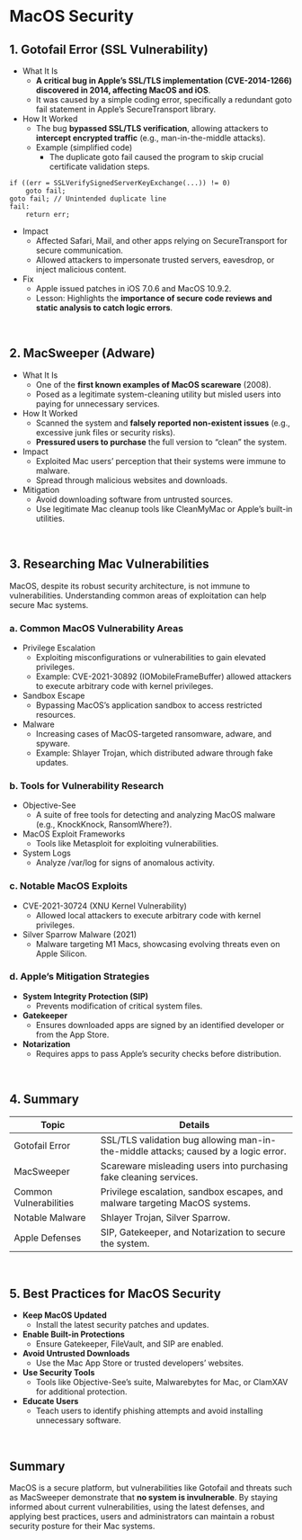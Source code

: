 <br>

# MacOS Security
## 1. Gotofail Error (SSL Vulnerability)
  - What It Is
    - **A critical bug in Apple’s SSL/TLS implementation (CVE-2014-1266) discovered in 2014, affecting MacOS and iOS**.
    - It was caused by a simple coding error, specifically a redundant goto fail statement in Apple’s SecureTransport library.
  - How It Worked
    - The bug **bypassed SSL/TLS verification**, allowing attackers to **intercept encrypted traffic** (e.g., man-in-the-middle attacks).
    - Example (simplified code)
      - The duplicate goto fail caused the program to skip crucial certificate validation steps.  

```
if ((err = SSLVerifySignedServerKeyExchange(...)) != 0)
    goto fail;
goto fail; // Unintended duplicate line
fail:
    return err;
```

  - Impact
    - Affected Safari, Mail, and other apps relying on SecureTransport for secure communication.
    - Allowed attackers to impersonate trusted servers, eavesdrop, or inject malicious content.
  - Fix
    - Apple issued patches in iOS 7.0.6 and MacOS 10.9.2.
    - Lesson: Highlights the **importance of secure code reviews and static analysis to catch logic errors**.  
<br>

## 2. MacSweeper (Adware)
  - What It Is
    - One of the **first known examples of MacOS scareware** (2008).
    - Posed as a legitimate system-cleaning utility but misled users into paying for unnecessary services.
  - How It Worked
    - Scanned the system and **falsely reported non-existent issues** (e.g., excessive junk files or security risks).
    - **Pressured users to purchase** the full version to “clean” the system.
  - Impact
    - Exploited Mac users’ perception that their systems were immune to malware.
    - Spread through malicious websites and downloads.
  - Mitigation
    - Avoid downloading software from untrusted sources.
    - Use legitimate Mac cleanup tools like CleanMyMac or Apple’s built-in utilities.  
<br>

## 3. Researching Mac Vulnerabilities
MacOS, despite its robust security architecture, is not immune to vulnerabilities. Understanding common areas of exploitation can help secure Mac systems.

### a. Common MacOS Vulnerability Areas
  - Privilege Escalation
    - Exploiting misconfigurations or vulnerabilities to gain elevated privileges.
    - Example: CVE-2021-30892 (IOMobileFrameBuffer) allowed attackers to execute arbitrary code with kernel privileges.
  - Sandbox Escape
    - Bypassing MacOS’s application sandbox to access restricted resources.
  - Malware
    - Increasing cases of MacOS-targeted ransomware, adware, and spyware.
    - Example: Shlayer Trojan, which distributed adware through fake updates.

### b. Tools for Vulnerability Research
  - Objective-See
    - A suite of free tools for detecting and analyzing MacOS malware (e.g., KnockKnock, RansomWhere?).
  - MacOS Exploit Frameworks
    - Tools like Metasploit for exploiting vulnerabilities.
  - System Logs
    - Analyze /var/log for signs of anomalous activity.

### c. Notable MacOS Exploits
  - CVE-2021-30724 (XNU Kernel Vulnerability)
    - Allowed local attackers to execute arbitrary code with kernel privileges.
  - Silver Sparrow Malware (2021)
    - Malware targeting M1 Macs, showcasing evolving threats even on Apple Silicon.

### d. Apple’s Mitigation Strategies
  - **System Integrity Protection (SIP)**
    - Prevents modification of critical system files.
  - **Gatekeeper**
    - Ensures downloaded apps are signed by an identified developer or from the App Store.
  - **Notarization**
    - Requires apps to pass Apple’s security checks before distribution.  
<br>

## 4. Summary

| Topic | Details |
| ----- | ------- |
| Gotofail Error | SSL/TLS validation bug allowing man-in-the-middle attacks; caused by a logic error. |
| MacSweeper | Scareware misleading users into purchasing fake cleaning services. |
| Common Vulnerabilities | Privilege escalation, sandbox escapes, and malware targeting MacOS systems. |
| Notable Malware | Shlayer Trojan, Silver Sparrow. |
| Apple Defenses | SIP, Gatekeeper, and Notarization to secure the system. |
  
<br>

## 5. Best Practices for MacOS Security
  - **Keep MacOS Updated**
    - Install the latest security patches and updates.
  - **Enable Built-in Protections**
    - Ensure Gatekeeper, FileVault, and SIP are enabled.
  - **Avoid Untrusted Downloads**
    - Use the Mac App Store or trusted developers’ websites.
  - **Use Security Tools**
    - Tools like Objective-See’s suite, Malwarebytes for Mac, or ClamXAV for additional protection.
  - **Educate Users**
    - Teach users to identify phishing attempts and avoid installing unnecessary software.  
<br>

## Summary
MacOS is a secure platform, but vulnerabilities like Gotofail and threats such as MacSweeper demonstrate that **no system is invulnerable**. By staying informed about current vulnerabilities, using the latest defenses, and applying best practices, users and administrators can maintain a robust security posture for their Mac systems.  
<br>
